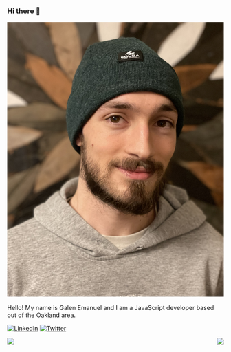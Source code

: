 ### Hi there 👋

<!--
**digitalfences/digitalfences** is a ✨ _special_ ✨ repository because its `README.md` (this file) appears on your GitHub profile.

Here are some ideas to get you started:

- 🔭 I’m currently working on ...
- 🌱 I’m currently learning ...
- 👯 I’m looking to collaborate on ...
- 🤔 I’m looking for help with ...
- 💬 Ask me about ...
- 📫 How to reach me: ...
- 😄 Pronouns: ...
- ⚡ Fun fact: ...
-->

<p align="center">
  <img src="gabbygalenpic.jpg" width="600px">
</p>

Hello! My name is Galen Emanuel and I am a JavaScript developer based out of the Oakland area. 

[![LinkedIn](https://img.shields.io/badge/-LinkedIn-0077B5?style=flat-square&logo=linkedin&logoColor=white)](https://www.linkedin.com/in/galen-emanuel/) 
[![Twitter](https://img.shields.io/badge/-Twitter-1DA1F2?style=flat-square&logo=twitter&logoColor=white)](https://twitter.com/emanuel_galen) 

<img align="left" src="https://github-readme-stats.vercel.app/api/top-langs/?username=digitalfences&theme=dracula" />
<img align="right" src="https://github-readme-stats.vercel.app/api?username=digitalfences&theme=dracula">
